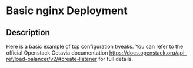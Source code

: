 # Basic nginx Deployment

## Description
Here is a basic example of tcp configuration tweaks. You can refer to the official Openstack Octavia documentation https://docs.openstack.org/api-ref/load-balancer/v2/#create-listener for full details. 
